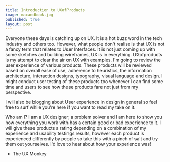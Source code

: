 ```yaml
---
title: Introduction to UXofProducts
image: macandbook.jpg
published: true
layout: post
---
```



Everyone these days is catching up on UX. It is a hot buzz word in the tech industry and others too. However, what people don't realise is that UX is not a fancy term that relates to User Interfaces. It is not just coming up with some sketches and building wireframes, UX is in everything. UXofproducts is my attempt to clear the air on UX with examples. I'm going to review the user experience of various products. These products will be reviewed based on overall ease of use, adherence to heuristics, the information architecture, interaction designs, typography, visual language and design. I might conduct user testing of these products too 
whenever I can find some time and users to see how these products fare not just from my perspective. 

I will also be blogging about User experience in design in general so feel free to surf while you're here if you want to read my take on it.

Who am I? I am a UX designer, a problem solver and I am here to show you how everything you work with has a certain good or bad experience to it. I will give these products a rating depending on a combination of my experience and usability testings results, however each product is experienced differently by people so take this with a pinch of salt and try them out yourselves. I'd love to hear about how your experience was!

- The UX Monkey
